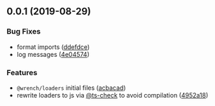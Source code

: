 ## 0.0.1 (2019-08-29)


### Bug Fixes

* format imports ([ddefdce](https://github.com/gavar/wrench/commit/ddefdce))
* log messages ([4e04574](https://github.com/gavar/wrench/commit/4e04574))


### Features

* `@wrench/loaders` initial files ([acbacad](https://github.com/gavar/wrench/commit/acbacad))
* rewrite loaders to js via [@ts-check](https://github.com/ts-check) to avoid compilation ([4952a18](https://github.com/gavar/wrench/commit/4952a18))
